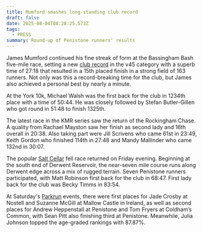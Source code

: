 ```yaml
---
title: Mumford smashes long-standing club record
draft: false
date: 2025-08-04T08:28:25.573Z
tags:
  - PRESS
summary: Round-up of Penistone runners' results
---
```

James Mumford continued his fine streak of form at the Bassingham Bash five-mile race, setting a new [club record](https://results.pfrac.co.uk/records/) in the v45 category with a superb time of 27:18 that resulted in a 15th placed finish in a strong field of 163 runners. Not only was this a record-breaking time for the club, but James also achieved a personal best by nearly a minute.

At the York 10k, Michael Walsh was the first back for the club in 1234th place with a time of 50:44. He was closely followed by Stefan Butler-Gillen who got round in 51:48 to finish 1325th. 

The latest race in the KMR series saw the return of the Rockingham Chase. A quality from Rachael Mayston saw her finish as second lady and 16th overall in 20:38. Also taking part were Jill Scrivens who came 61st in 23:49, Keith Gordon who finished 114th in 27:48 and Mandy Mallinder who came 132nd in 30:07.

The popular [Salt Cellar](https://results.pfrac.co.uk/fell-league-2025/salt-cellar) fell race returned on Friday evening. Beginning at the south end of Derwent Reservoir, the near-seven mile course runs along Derwent edge across a mix of rugged terrain.  Seven Penistone runners participated, with Matt Robinson first back for the club in 68:47. First lady back for the club was Becky Timms in 83:54.

At Saturday's [Parkrun](https://results.pfrac.co.uk/parkrun-2025/2025-08-02) events, there were first places for Jade Crosby at Nostell and Suzanne McGill at Mallow Castle in Ireland, as well as second places for Andrew Heppenstall at Penistone and Tom Fryers at Coldham’s Common, with Sean Pitt also finishing third at Penistone. Meanwhile, Julia Johnson topped the age-graded rankings with 87.87%.